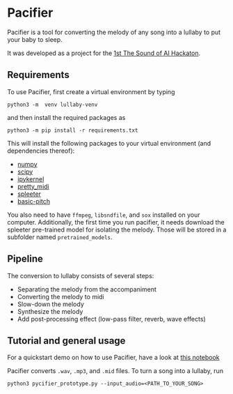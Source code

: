 # Pacifier
Pacifier is a tool for converting the melody of any song into a lullaby to put your baby to sleep. 

It was developed as a project for the [1st The Sound of AI Hackaton](https://musikalkemist.github.io/thesoundofaihackathon/).

## Requirements
To use Pacifier, first create a virtual environment by typing 
```
python3 -m  venv lullaby-venv
```
and then install the required packages as
```
python3 -m pip install -r requirements.txt
```
This will install the following packages to your virtual environment (and dependencies thereof):
- [numpy](https://numpy.org/)
- [scipy](https://scipy.org/)
- [ipykernel](https://pypi.org/project/ipykernel/)
- [pretty_midi](https://craffel.github.io/pretty-midi/)
- [spleeter](https://research.deezer.com/projects/spleeter.html)
- [basic-pitch](https://basicpitch.spotify.com/)

You also need to have `ffmpeg`, `libsndfile`, and `sox` installed on your computer.
Additionally, the first time you run pacifier, it needs download the spleeter pre-trained model
for isolating the melody. Those will be stored in a subfolder named `pretrained_models`.


## Pipeline
The conversion to lullaby consists of several steps:
 - Separating the melody from the accompaniment
 - Converting the melody to midi
 - Slow-down the melody
 - Synthesize the melody
 - Add post-processing effect (low-pass filter, reverb, wave effects)
## Tutorial and general usage
For a quickstart demo on how to use Pacifier, have a look at [this notebook](https://nbviewer.org/github/mbuccoli/tsoai-lullaby/blob/main/demo.ipynb)

Pacifier converts `.wav`, `.mp3`, and `.mid` files. To turn a song into a lullaby, run
```shell
python3 pycifier_prototype.py --input_audio=<PATH_TO_YOUR_SONG>
```